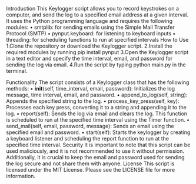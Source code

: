 Introduction
This Keylogger script allows you to record keystrokes on a computer, and send the log to a specified email address at a given interval. It uses the Python programming language and requires the following modules:
•	smtplib: for sending emails using the Simple Mail Transfer Protocol (SMTP)
•	pynput.keyboard: for listening to keyboard inputs
•	threading: for scheduling functions to run at specified intervals
How to Use
1.Clone the repository or download the Keylogger script.
2.Install the required modules by running pip install pynput
3.Open the Keylogger script in a text editor and specify the time interval, email, and password for sending the log via email.
4.Run the script by typing python main.py in the terminal.

Functionality
The script consists of a Keylogger class that has the following methods:
•	__init__(self, time_interval, email, password): Initializes the log message, time interval, email, and password.
•	append_to_log(self, string): Appends the specified string to the log.
•	process_key_press(self, key): Processes each key press, converting it to a string and appending it to the log.
•	report(self): Sends the log via email and clears the log. This function is scheduled to run at the specified time interval using the Timer function.
•	send_mail(self, email, password, message): Sends an email using the specified email and password.
•	start(self): Starts the keylogger by creating a keyboard listener and scheduling the report function to run at the specified time interval.
Security
It is important to note that this script can be used maliciously, and it is not recommended to use it without permission. Additionally, it is crucial to keep the email and password used for sending the log secure and not share them with anyone.
License
This script is licensed under the MIT License. Please see the LICENSE file for more information.

